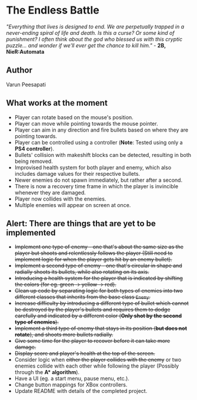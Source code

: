 # The Endless Battle

*"Everything that lives is designed to end. We are perpetually trapped in a never-ending spiral of life and death. Is this a curse? Or some kind of punishment? I often think about the god who blessed us with this cryptic puzzle... and wonder if we'll ever get the chance to kill him."* - **2B, NieR:Automata**

## Author
Varun Peesapati

## What works at the moment
* Player can rotate based on the mouse's position.
* Player can move while pointing towards the mouse pointer.
* Player can aim in any direction and fire bullets based on where they are pointing towards.
* Player can be controlled using a controller (**Note**: Tested using only a **PS4 controller**).
* Bullets' collision with makeshift blocks can be detected, resulting in both being removed.
* Improvised health system for both player and enemy, which also includes damage values for their respective bullets.
* Newer enemies do not spawn immediately, but rather after a second.
* There is now a recovery time frame in which the player is invincible whenever they are damaged.
* Player now collides with the enemies.
* Multiple enemies will appear on screen at once.

## Alert: There are things that are yet to be implemented
* ~~Implement one type of enemy - one that's about the same size as the player but shoots and relentlessly follows the player (Still need to implement logic for when the player gets hit by an enemy bullet).~~
* ~~Implement a second type of enemy - one that's circular in shape and radially shoots its bullets, while also rotating on its axis.~~
* ~~Introducing a health system for the player that is indicated by shifting the colors (for eg. green &#8594; yellow &#8594; red).~~
* ~~Clean up code by separating logic for both types of enemies into two different classes that inherits from the base class `Enemy`.~~
* ~~Increase difficulty by introducing a different type of bullet which cannot be destroyed by the player's bullets and requires them to dodge carefully and indicated by a different color (**Only shot by the second type of enemies**).~~
* ~~Implement a third type of enemy that stays in its position (**but does not rotate**), and shoots more bullets radially.~~
* ~~Give some time for the player to recover before it can take more damage.~~
* ~~Display score and player's health at the top of the screen.~~
* Consider logic when ~~either the player collides with the enemy~~ or two enemies collide with each other while following the player (Possibly through the **A&ast; algorithm**).
* Have a UI (eg. a start menu, pause menu, etc.).
* Change button mappings for XBox controllers.
* Update README with details of the completed project.